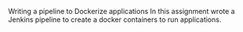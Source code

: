 Writing a pipeline to Dockerize applications
In this assignment wrote a Jenkins pipeline to create a docker containers to
run applications.
